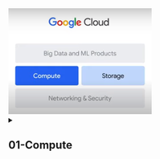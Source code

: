 <img src="https://github.com/ShubhPatil95/GCP/blob/main/GCP_Big_Data_and_ML_Fundamentals/images/1.png">

<details><summary> <h2>01-Compute</h2> </summary>
<p>
<h4> Below are the computing services </h4> 
<h4>1-Compute Engine</h4>
<img src="https://github.com/ShubhPatil95/GCP/blob/main/GCP_Big_Data_and_ML_Fundamentals/images/2.png">

<h4>2-GKE</h4> 
<img src="https://github.com/ShubhPatil95/GCP/blob/main/GCP_Big_Data_and_ML_Fundamentals/images/3.png">

<h4>3-App Engine</h4> 
<img src="https://github.com/ShubhPatil95/GCP/blob/main/GCP_Big_Data_and_ML_Fundamentals/images/4.png">

<h4>4-Cloud Function</h4> 

<img src="https://github.com/ShubhPatil95/GCP/blob/main/GCP_Big_Data_and_ML_Fundamentals/images/5.png">

<h4>5-Cloud Run</h4> 

<img src="https://github.com/ShubhPatil95/GCP/blob/main/GCP_Big_Data_and_ML_Fundamentals/images/6.png">
</p>
</details>
